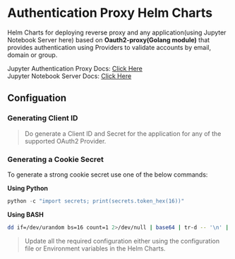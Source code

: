# Authentication Proxy Helm Charts
Helm Charts for deploying reverse proxy and any application(using Jupyter Notebook Server here) based on **Oauth2-proxy(Golang module)** that provides authentication using Providers to validate accounts by email, domain or group.

Jupyter Authentication Proxy Docs: [Click Here](./Proxy/README.md) <br/>
Jupyter Notebook Server Docs: [Click Here](./Jupyter/README.md)


## Configuation
### Generating Client ID
> Do generate a Client ID and Secret for the application for any of the supported OAuth2 Provider.

### Generating a Cookie Secret
To generate a strong cookie secret use one of the below commands:

**Using Python**
```python
python -c "import secrets; print(secrets.token_hex(16))"
```

**Using BASH** 
```bash
dd if=/dev/urandom bs=16 count=1 2>/dev/null | base64 | tr-d -- '\n' | tr --'+/''-_' ; echo
```

> Update all the required configuration either using the configuration file or Environment variables in the Helm Charts.
